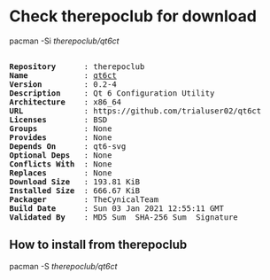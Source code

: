 # Check therepoclub for download

        
pacman -Si *therepoclub/qt6ct*

<div class="highlight"><pre class="highlight"><text>
<b>Repository</b>      : therepoclub
<b>Name</b>            : <a href='../../x86_64/qt6ct-0.2-4-x86_64.pkg.tar.zst'>qt6ct</a>
<b>Version</b>         : 0.2-4
<b>Description</b>     : Qt 6 Configuration Utility
<b>Architecture</b>    : x86_64
<b>URL</b>             : https://github.com/trialuser02/qt6ct
<b>Licenses</b>        : BSD
<b>Groups</b>          : None
<b>Provides</b>        : None
<b>Depends On</b>      : qt6-svg
<b>Optional Deps</b>   : None
<b>Conflicts With</b>  : None
<b>Replaces</b>        : None
<b>Download Size</b>   : 193.81 KiB
<b>Installed Size</b>  : 666.67 KiB
<b>Packager</b>        : TheCynicalTeam <wayne6324@gmail.com>
<b>Build Date</b>      : Sun 03 Jan 2021 12:55:11 GMT
<b>Validated By</b>    : MD5 Sum  SHA-256 Sum  Signature
</text></pre></div>

## How to install from therepoclub

        
pacman -S *therepoclub/qt6ct*
